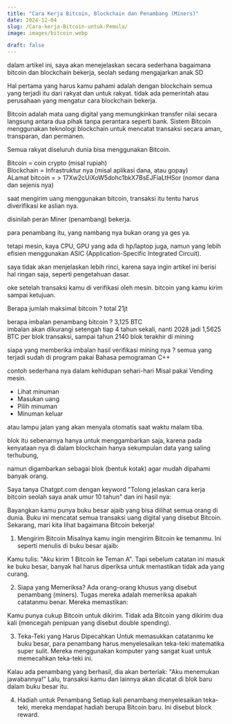 ```yaml
---
title: "Cara Kerja Bitcoin, Blockchain dan Penambang (Miners)"
date: 2024-12-04
slug: /Cara-kerja-Bitcoin-untuk-Pemula/
image: images/bitcoin.webp

draft: false
---
```


dalam artikel ini, saya akan menejelaskan secara sederhana bagaimana bitcoin dan
blockchain bekerja, seolah sedang mengajarkan anak SD

Hal pertama yang harus kamu pahami adalah
dengan blockchain semua yang terjadi itu dari rakyat dan untuk rakyat.
tidak ada pemerintah atau perusahaan yang mengatur cara blockchain bekerja.

Bitcoin adalah mata uang digital yang memungkinkan transfer nilai secara
langsung antara dua pihak tanpa perantara seperti bank.
Sistem Bitcoin menggunakan teknologi blockchain untuk mencatat
transaksi secara aman, transparan, dan permanen.

Semua rakyat diseluruh dunia bisa menggunakan Bitcoin.

Bitcoin = coin crypto (misal rupiah)  
Blockchain = Infrastruktur nya (misal aplikasi dana, atau gopay)  
ALamat bitcoin = > 17Xw2cUiXoW5dohc1bkX7BsEJFiaLtHSor (nomor dana dan sejenis nya)

saat mengirim uang menggunakan bitcoin,
transaksi itu tentu harus diverifikasi ke aslian nya.

disinilah peran Miner (penambang) bekerja.

para penambang itu, yang nambang nya bukan orang ya ges ya.

tetapi mesin, kaya CPU, GPU yang ada di hp/laptop juga, namun yang lebih efisien menggunakan
ASIC (Application-Specific Integrated Circuit).

saya tidak akan menjelaskan lebih rinci, karena saya ingin artikel ini
berisi hal ringan saja, seperti pengetahuan dasar.

oke setelah transaksi kamu di verifikasi oleh mesin.
bitcoin yang kamu kirim sampai ketujuan.

Berapa jumlah maksimal bitcoin ? total 21jt

berapa imbalan penambang bitcoin ? 3,125 BTC  
imbalan akan dikurangi setengah tiap 4 tahun sekali,
nanti 2028 jadi 1,5625 BTC per blok transaksi, sampai tahun 2140 blok terakhir di mining

siapa yang memberika imbalan hasil verifikasi mining nya ?
semua yang terjadi sudah di program pakai Bahasa pemograman C++

contoh sederhana nya dalam kehidupan sehari-hari
Misal pakai Vending mesin.

- Lihat minuman
- Masukan uang
- Pilih minuman
- Minuman keluar

atau lampu jalan yang akan menyala otomatis saat waktu malam tiba.

blok itu sebenarnya hanya untuk menggambarkan saja, karena pada kenyataan nya di
dalam blockchain hanya sekumpulan data yang saling terhubung,

namun digambarkan sebagai blok (bentuk kotak) agar mudah dipahami banyak orang.

Saya tanya Chatgpt.com dengan keyword "Tolong jelaskan cara kerja bitcoin seolah saya anak umur 10 tahun"
dan ini hasil nya:

Bayangkan kamu punya buku besar ajaib yang bisa dilihat semua orang di dunia. Buku ini mencatat semua transaksi uang digital yang disebut Bitcoin. Sekarang, mari kita lihat bagaimana Bitcoin bekerja!

1. Mengirim Bitcoin
   Misalnya kamu ingin mengirim Bitcoin ke temanmu. Ini seperti menulis di buku besar ajaib:

Kamu tulis: "Aku kirim 1 Bitcoin ke Teman A".
Tapi sebelum catatan ini masuk ke buku besar, banyak hal harus diperiksa untuk memastikan tidak ada yang curang.

2. Siapa yang Memeriksa?
   Ada orang-orang khusus yang disebut penambang (miners). Tugas mereka adalah memeriksa apakah catatanmu benar. Mereka memastikan:

Kamu punya cukup Bitcoin untuk dikirim.
Tidak ada Bitcoin yang dikirim dua kali (mencegah penipuan yang disebut double spending).

3. Teka-Teki yang Harus Dipecahkan
   Untuk memasukkan catatanmu ke buku besar, para penambang harus menyelesaikan teka-teki matematika super sulit. Mereka menggunakan komputer yang sangat kuat untuk memecahkan teka-teki ini.

Kalau ada penambang yang berhasil, dia akan berteriak: "Aku menemukan jawabannya!"
Lalu, transaksi kamu dan lainnya akan dicatat di blok baru dalam buku besar itu.

4. Hadiah untuk Penambang
   Setiap kali penambang menyelesaikan teka-teki, mereka mendapat hadiah berupa Bitcoin baru. Ini disebut block reward.
